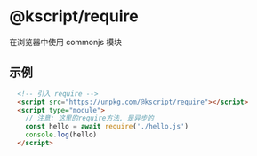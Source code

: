 # @kscript/require
在浏览器中使用 commonjs 模块

## 示例
``` html
  <!-- 引入 require -->
  <script src="https://unpkg.com/@kscript/require"></script>
  <script type="module">
    // 注意: 这里的require方法, 是异步的
    const hello = await require('./hello.js')
    console.log(hello)
  </script>
```
